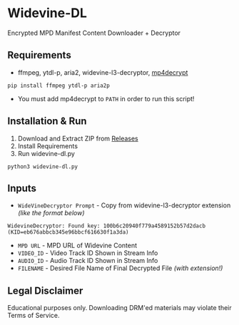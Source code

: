 # Widevine-DL
Encrypted MPD Manifest Content Downloader + Decryptor<br>

## Requirements
- ffmpeg, ytdl-p, aria2, widevine-l3-decryptor, [mp4decrypt](https://www.bento4.com/downloads/)

```
pip install ffmpeg ytdl-p aria2p
```
- You must add mp4decrypt to `PATH` in order to run this script!

## Installation & Run
1. Download and Extract ZIP from [Releases](https://github.com/WHTJEON/widevine-dl/releases)
2. Install Requirements
3. Run widevine-dl.py
```
python3 widevine-dl.py
```

## Inputs
- `WideVineDecryptor Prompt` - Copy from widevine-l3-decryptor extension *(like the format below)*
```
WidevineDecryptor: Found key: 100b6c20940f779a4589152b57d2dacb (KID=eb676abbcb345e96bbcf616630f1a3da)
```
- `MPD URL` - MPD URL of Widevine Content
- `VIDEO_ID` - Video Track ID Shown in Stream Info 
- `AUDIO_ID` - Audio Track ID Shown in Stream Info 
- `FILENAME` - Desired File Name of Final Decrypted File *(with extension!)*

## Legal Disclaimer
Educational purposes only. Downloading DRM'ed materials may violate their Terms of Service.